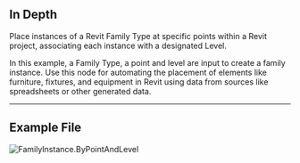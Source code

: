 ## In Depth
Place instances of a Revit Family Type at specific points within a Revit project, associating each instance with a designated Level.

In this example, a Family Type, a point and level are input to create a family instance.  Use this node for automating the placement of elements like furniture, fixtures, and equipment in Revit using data from sources like spreadsheets or other generated data.

___
## Example File

![FamilyInstance.ByPointAndLevel](./Revit.Elements.FamilyInstance.ByPointAndLevel_img.jpg)
